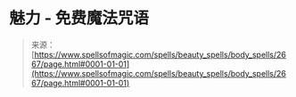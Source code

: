 <!--yml

category: 未分类

date: 2024-06-12 18:36:22

-->

# 魅力 - 免费魔法咒语

> 来源：[https://www.spellsofmagic.com/spells/beauty_spells/body_spells/2667/page.html#0001-01-01](https://www.spellsofmagic.com/spells/beauty_spells/body_spells/2667/page.html#0001-01-01)
